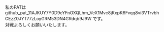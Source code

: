 私のPATは 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 です。  
対戦よろしくお願いいたします。
